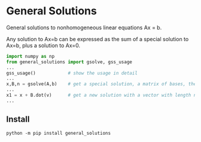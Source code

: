 # General Solutions

General solutions to nonhomogeneous linear equations Ax = b.

Any solution to Ax=b can be expressed as the sum of a special solution to Ax=b, plus a solution to Ax=0.

```python
import numpy as np
from general_solutions import gsolve, gss_usage
...
gss_usage()            # show the usage in detail
...
x,B,n = gsolve(A,b)    # get a special solution, a matrix of bases, the nullity of A
...
x1 = x + B.dot(v)      # get a new solution with a vector with length n 
...
```



## Install

```
python -m pip install general_solutions
```

